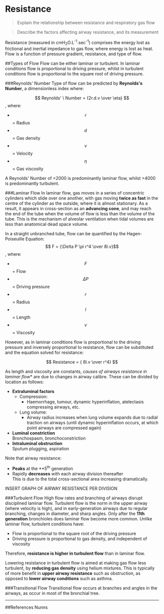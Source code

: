# Resistance
> Explain the relationship between resistance and respiratory gas flow

<!--></!-->

> Describe the factors affecting airway resistance, and its measurement

Resistance (measured in cmH<sub>2</sub>O.L<sup>-1</sup>.sec<sup>-1</sup>) comprises the energy lost as frictional and inertial impedance to gas flow, where energy is lost as heat. Flow is a function of pressure gradient, resistance, and type of flow.

##Types of Flow
Flow can be either laminar or turbulent. In laminar conditions flow is proportional to driving pressure, whilst in turbulent conditions flow is proportional to the square root of driving pressure.

###Reynolds' Number
Type of flow can be predicted by **Reynolds's Number**, a dimensionless index where:

$$ Reynolds' \ Number = {2r.d.v \over \eta} $$, where:
* $$r$$ = Radius
* $$d$$ = Gas density
* $$v$$ = Velocity
* $$\eta$$ = Gas viscosity

A Reynolds' Number of <2000 is predominantly laminar flow, whilst >4000 is predominantly turbulent.

###Laminar Flow
In laminar flow, gas moves in a series of concentric cylinders which slide over one another, with gas moving **twice as fast** in the centre of the cylinder as the outside, where it is almost stationary. As a result, it appears in cross-section as an **advancing cone**, and may reach the end of the tube when the volume of flow is less than the volume of the tube. This is the mechanism of alveolar ventilation when tidal volumes are less than anatomical dead space volume.

In a straight unbranched tube, flow can be quantified by the Hagen-Poiseuille Equation:  
$$ F = {\Delta P \pi r^4 \over 8l.v}$$, where:
* $$F$$ = Flow
* $$\Delta P$$ = Driving pressure
* $$r$$ = Radius
* $$l$$ = Length
* $$v$$ = Viscosity


However, as in laminar conditions flow is proportional to the driving pressure and inversely proportional to resistance, flow can be substituted and the equation solved for resistance:

$$ Resistance = { 8l.v \over r^4} $$

As length and viscosity are constants, *causes of airways resistance in laminar flow** are due to changes in airway calibre. These can be divided by location as follows:
* **Extraluminal factors**
  * Compression:
    * Haemorrhage, tumour, dynamic hyperinflation, atelectasis compressing airways, etc.
  * Lung volume:
    * Airway radius increases when lung volume expands due to radial traction on airways (until dynamic hyperinflation occurs, at which point airways are compressed again)
* **Luminal constriction**  
  Bronchospasm, bronchoconstriction
* **Intraluminal obstruction**  
  Sputum plugging, aspiration
  
Note that airway resistance:
* **Peaks** at the **5<sup>th</sup> generation
* Rapidly **decreases** with each airway division thereafter  
This is due to the total cross-sectional area increasing dramatically.

INSERT GRAPH OF AIRWAY RESISTANCE PER DIVISION

###Turbulent Flow
High flow rates and branching of airways disrupt disciplined laminar flow. Turbulent flow is the norm in the upper airway (where velocity is high), and in early-generation airways due to regular branching, changes in diameter, and sharp angles. Only after the **11th generation** bronchioles does laminar flow become more common. Unlike laminar flow, turbulent conditions have:
* Flow is proportional to the square root of the driving pressure
* Driving pressure is proportional to gas density, and independent of viscosity

Therefore, **resistance is higher in turbulent flow** than in laminar flow.

Lowering resistance in turbulent flow is aimed at making gas flow less turbulent, by **reducing gas density** using helium mixtures. This is typically of more benefit in **upper airway resistance** such as obstruction, as opposed to **lower airway conditions** such as asthma.

###Transitional Flow
Transitional flow occurs at branches and angles in the airways, as occur in most of the bronchial tree.

---
##References
Nunns
